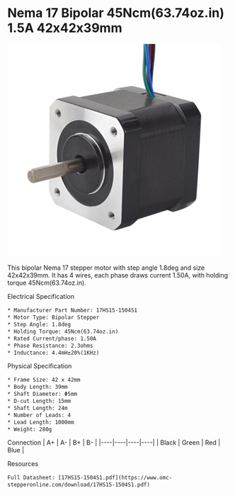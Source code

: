 # Nema 17 Bipolar 45Ncm(63.74oz.in) 1.5A 42x42x39mm

<img src="../images/17HS15-1504S1.webp" width=480 height=480 title="foto" />

This bipolar Nema 17 stepper motor with step angle 1.8deg and size 42x42x39mm. It has 4 wires, each phase draws current 1.50A, with holding torque 45Ncm(63.74oz.in).

Electrical Specification

    * Manufacturer Part Number: 17HS15-1504S1
    * Motor Type: Bipolar Stepper
    * Step Angle: 1.8deg
    * Holding Torque: 45Ncm(63.74oz.in)
    * Rated Current/phase: 1.50A
    * Phase Resistance: 2.3ohms
    * Inductance: 4.4mH±20%(1KHz)

Physical Specification

    * Frame Size: 42 x 42mm
    * Body Length: 39mm
    * Shaft Diameter: Φ5mm
    * D-cut Length: 15mm
    * Shaft Length: 24m
    * Number of Leads: 4
    * Lead Length: 1000mm
    * Weight: 280g


Connection
| A+ | A- | B+ | B- |
|----|----|----|----|
| Black | Green | Red | Blue |
	
Resources

    Full Datasheet: [17HS15-1504S1.pdf](https://www.omc-stepperonline.com/download/17HS15-1504S1.pdf)
